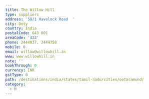 ```yaml
---
title: The Willow Hill
type: suppliers
address: '58/1 Havelock Road  '
city: Ooty
country: India
postalCode: 643 001
areaCode: '423'
phone: 2444037, 2444758
mobile: 0
email: willow@willowhill.in
www: www.willowhill.in
note: ''
bookThrough: 0
currency: INR
gstType: 0
path: /destinations/india/states/tamil-nadu/cities/ootacamund/
category:
  - H
---
```


